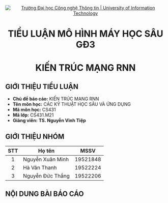 <!-- Banner -->
<p align="center">
  <a href="https://www.uit.edu.vn/" title="Trường Đại học Công nghệ Thông tin" style="border: none;">
    <img src="https://i.imgur.com/WmMnSRt.png" alt="Trường Đại học Công nghệ Thông tin | University of Information Technology">
  </a>
</p>
<!-- Title -->
<h1 align="center"><b>TIỂU LUẬN MÔ HÌNH MÁY HỌC SÂU GĐ3</b></h1>
<h1 align="center"><b>KIẾN TRÚC MẠNG RNN</b></h1>


## GIỚI THIỆU TIỂU LUẬN
* **Chủ đề báo cáo:** KIẾN TRÚC MẠNG RNN
* **Tên môn học:** CÁC KỸ THUẬT HỌC SÂU VÀ ỨNG DỤNG
* **Mã môn học:** CS431
* **Mã lớp:** CS431.M21
* **Giảng viên:** **TS. Nguyễn Vinh Tiệp** 

## GIỚI THIỆU NHÓM

| STT | Họ tên | MSSV |
| :---: | --- | --- |
| 1 | Nguyễn Xuân Minh | 19521848 | 
| 2 | Hà Văn Thanh | 19522224 |
| 3 | Nguyễn Đức Thắng | 19522206 |

## NỘI DUNG BÀI BÁO CÁO
